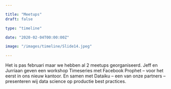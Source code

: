 ```yaml
---

title: "Meetups"
draft: false

type: "timeline"

date: "2020-02-04T00:00:00Z"

image: "/images/timeline/Slide14.jpeg"

---
```


Het is pas februari maar we hebben al 2 meetups georganiseerd. Jeff en Jurriaan geven een workshop Timeseries met Facebook Prophet – voor het eerst in ons nieuw kantoor. En samen met Dataiku – een van onze partners – presenteren wij data science op productie best practices.
